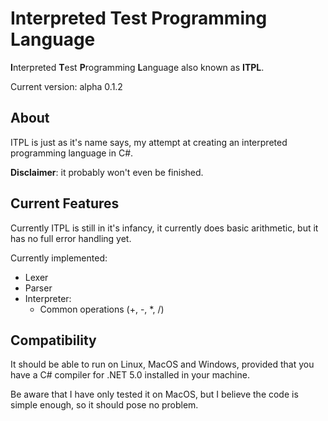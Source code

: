 # Interpreted Test Programming Language
**I**nterpreted **T**est **P**rogramming **L**anguage also known as **ITPL**.

Current version: alpha 0.1.2

## About
ITPL is just as it's name says, my attempt at creating an interpreted programming language in C#.

**Disclaimer**: it probably won't even be finished.

## Current Features
Currently ITPL is still in it's infancy, it currently does basic arithmetic, but it has no full error 
handling yet.

Currently implemented:
* Lexer
* Parser
* Interpreter:
    * Common operations (+, -, *, /)

## Compatibility
It should be able to run on Linux, MacOS and Windows, provided that you have a C# compiler for .NET 5.0 installed in your machine.

Be aware that I have only tested it on MacOS, but I believe the code is simple enough, so it should 
pose no problem.
